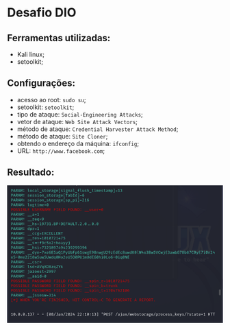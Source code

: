 # Desafio DIO
## Ferramentas utilizadas:
+ Kali linux;
+ setoolkit;
## Configurações:
+ acesso ao root: `sudo su`;
+ setoolkit: `setoolkit`;
+ tipo de ataque: `Social-Engineering Attacks`;
+ vetor de ataque: `Web Site Attack Vectors`;
+ método de ataque: `Credential Harvester Attack Method`; 
+ método de ataque: `Site Cloner`;
+ obtendo o endereço da máquina: `ifconfig`;
+ URL: `http://www.facebook.com`;
## Resultado:
<div align="center"> <p float="left">
 <img src="Screenshot_1.png" width="600" />
</p> </div>
